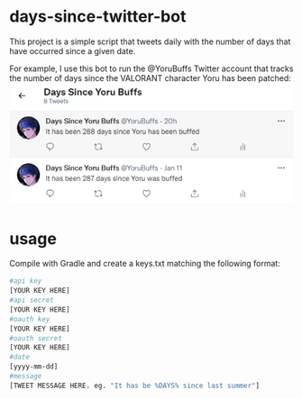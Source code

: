 # days-since-twitter-bot
This project is a simple script that tweets daily with the number of days that have occurred since a given date.

For example, I use this bot to run the @YoruBuffs Twitter account that tracks the number of days since the VALORANT character Yoru has been patched:
![](yoru%20buffs.PNG)
# usage
Compile with Gradle and create a keys.txt matching the following format:
```bash
#api key
[YOUR KEY HERE]
#api secret
[YOUR KEY HERE]
#oauth key
[YOUR KEY HERE]
#oauth secret
[YOUR KEY HERE]
#date
[yyyy-mm-dd]
#message
[TWEET MESSAGE HERE. eg. "It has be %DAYS% since last summer"]
```